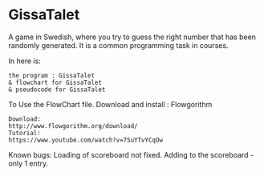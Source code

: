 # GissaTalet
A game in Swedish, where you try to guess the right number that has been randomly generated. It is a common programming task in courses.

In here is: 

    the program : GissaTalet
    & flowchart for GissaTalet
    & pseudocode for GissaTalet




To Use the FlowChart file. Download and install : Flowgorithm
    
    Download:
    http://www.flowgorithm.org/download/
    Tutorial:
    https://www.youtube.com/watch?v=7SuYTvYCqOw


Known bugs:
    Loading of scoreboard not fixed.
    Adding to the scoreboard - only 1 entry.
